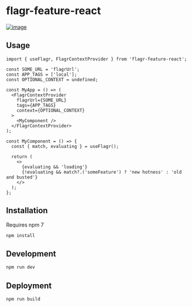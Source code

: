 # flagr-feature-react

[![image](https://img.shields.io/npm/v/flagr-feature-react?color=CC3534&logo=npm)](https://www.npmjs.com/package/flagr-feature-react)

## Usage

```tsx
import { useFlagr, FlagrContextProvider } from 'flagr-feature-react';

const SOME_URL = 'flagrUrl';
const APP_TAGS = ['local'];
const OPTIONAL_CONTEXT = undefined;

const MyApp = () => (
  <FlagrContextProvider
    flagrUrl={SOME_URL}
    tags={APP_TAGS}
    context={OPTIONAL_CONTEXT}
  >
    <MyComponent />
  </FlagrContextProvider>
);

const MyComponent = () => {
  const { match, evaluating } = useFlagr();

  return (
    <>
      {evaluating && 'loading'}
      {!evaluating && match?.('someFeature') ? 'new hotness' : 'old and busted'}
    </>
  );
};
```

## Installation

Requires npm 7

```bash
npm install
```

## Development

```bash
npm run dev
```

## Deployment

```bash
npm run build
```
